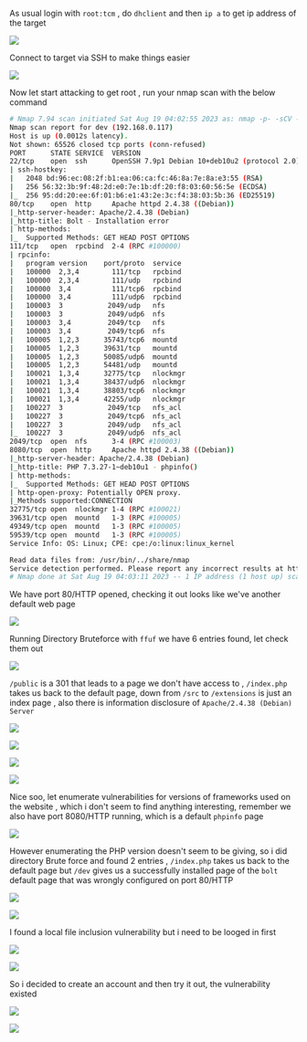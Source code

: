 As usual login with `root:tcm` , do `dhclient` and then `ip a` to get ip address of the target

![](https://i.imgur.com/wNTSRC3.png)

Connect to target via SSH  to make things easier 

![](https://i.imgur.com/TF1sW8Z.png)

Now let start attacking to get root , run your nmap scan with the below command 

```sh
# Nmap 7.94 scan initiated Sat Aug 19 04:02:55 2023 as: nmap -p- -sCV -v --min-rate=1000 -T4 -oN nmap_academy.txt 192.168.0.117
Nmap scan report for dev (192.168.0.117)
Host is up (0.0012s latency).
Not shown: 65526 closed tcp ports (conn-refused)
PORT      STATE SERVICE  VERSION
22/tcp    open  ssh      OpenSSH 7.9p1 Debian 10+deb10u2 (protocol 2.0)
| ssh-hostkey: 
|   2048 bd:96:ec:08:2f:b1:ea:06:ca:fc:46:8a:7e:8a:e3:55 (RSA)
|   256 56:32:3b:9f:48:2d:e0:7e:1b:df:20:f8:03:60:56:5e (ECDSA)
|_  256 95:dd:20:ee:6f:01:b6:e1:43:2e:3c:f4:38:03:5b:36 (ED25519)
80/tcp    open  http     Apache httpd 2.4.38 ((Debian))
|_http-server-header: Apache/2.4.38 (Debian)
|_http-title: Bolt - Installation error
| http-methods: 
|_  Supported Methods: GET HEAD POST OPTIONS
111/tcp   open  rpcbind  2-4 (RPC #100000)
| rpcinfo: 
|   program version    port/proto  service
|   100000  2,3,4        111/tcp   rpcbind
|   100000  2,3,4        111/udp   rpcbind
|   100000  3,4          111/tcp6  rpcbind
|   100000  3,4          111/udp6  rpcbind
|   100003  3           2049/udp   nfs
|   100003  3           2049/udp6  nfs
|   100003  3,4         2049/tcp   nfs
|   100003  3,4         2049/tcp6  nfs
|   100005  1,2,3      35743/tcp6  mountd
|   100005  1,2,3      39631/tcp   mountd
|   100005  1,2,3      50085/udp6  mountd
|   100005  1,2,3      54481/udp   mountd
|   100021  1,3,4      32775/tcp   nlockmgr
|   100021  1,3,4      38437/udp6  nlockmgr
|   100021  1,3,4      38803/tcp6  nlockmgr
|   100021  1,3,4      42255/udp   nlockmgr
|   100227  3           2049/tcp   nfs_acl
|   100227  3           2049/tcp6  nfs_acl
|   100227  3           2049/udp   nfs_acl
|_  100227  3           2049/udp6  nfs_acl
2049/tcp  open  nfs      3-4 (RPC #100003)
8080/tcp  open  http     Apache httpd 2.4.38 ((Debian))
|_http-server-header: Apache/2.4.38 (Debian)
|_http-title: PHP 7.3.27-1~deb10u1 - phpinfo()
| http-methods: 
|_  Supported Methods: GET HEAD POST OPTIONS
| http-open-proxy: Potentially OPEN proxy.
|_Methods supported:CONNECTION
32775/tcp open  nlockmgr 1-4 (RPC #100021)
39631/tcp open  mountd   1-3 (RPC #100005)
49349/tcp open  mountd   1-3 (RPC #100005)
59539/tcp open  mountd   1-3 (RPC #100005)
Service Info: OS: Linux; CPE: cpe:/o:linux:linux_kernel

Read data files from: /usr/bin/../share/nmap
Service detection performed. Please report any incorrect results at https://nmap.org/submit/ .
# Nmap done at Sat Aug 19 04:03:11 2023 -- 1 IP address (1 host up) scanned in 15.82 seconds
```

We have port 80/HTTP opened, checking it out looks like we've another default web page 

![](https://i.imgur.com/p9KMlEI.png)

Running Directory Bruteforce with `ffuf` we have 6 entries found, let check them out

![](https://i.imgur.com/1acxDub.png)

`/public` is a 301 that leads to a page we don't have access to , `/index.php` takes us back to the default page, down from `/src` to `/extensions` is just an index page , also there is information disclosure of `Apache/2.4.38 (Debian) Server`

![](https://i.imgur.com/TY13A6q.png)

![](https://i.imgur.com/wHlRR1O.png)

![](https://i.imgur.com/GhzSxdY.png)

![](https://i.imgur.com/XH4htVy.png)


Nice soo, let enumerate vulnerabilities for versions of frameworks used on the website , which i don't seem to find anything interesting, remember we also have port 8080/HTTP running, which is a default `phpinfo` page 

![](https://i.imgur.com/uS8i01U.png)

However enumerating the PHP version doesn't seem to be giving, so i did directory Brute force and found 2 entries , `/index.php` takes us back to the default page but `/dev` gives us a successfully installed page of the `bolt` default page that was wrongly configured on port 80/HTTP

![](https://i.imgur.com/RP0rVDT.png)

![](https://i.imgur.com/8bm0ygB.png)

I found a local file inclusion vulnerability but i need to be looged in first

![](https://i.imgur.com/EBWrH6W.png)

![](https://i.imgur.com/V16NJhZ.png)

So i decided to create an account and then try it out, the vulnerability existed

![](https://i.imgur.com/UXrqKeV.png)

![](https://i.imgur.com/GnVctnu.png)

